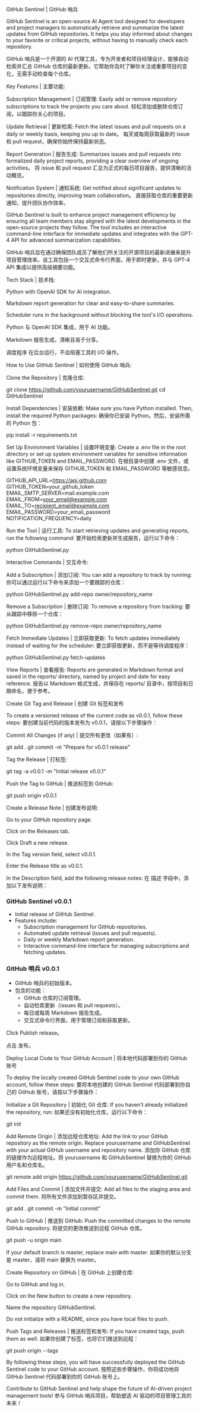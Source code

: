 GitHub Sentinel | GitHub 哨兵

GitHub Sentinel is an open-source AI Agent tool designed for developers and project managers to automatically retrieve and summarize the latest updates from GitHub repositories. It helps you stay informed about changes to your favorite or critical projects, without having to manually check each repository.

GitHub 哨兵是一个开源的 AI 代理工具，专为开发者和项目经理设计，能够自动检索并汇总 GitHub 仓库的最新更新。它帮助你及时了解你关注或重要项目的变化，无需手动检查每个仓库。

Key Features | 主要功能:

Subscription Management | 订阅管理: Easily add or remove repository subscriptions to track the projects you care about.
轻松添加或删除仓库订阅，以跟踪你关心的项目。

Update Retrieval | 更新检索: Fetch the latest issues and pull requests on a daily or weekly basis, keeping you up to date。
每天或每周获取最新的 issue 和 pull request，确保你始终保持最新状态。

Report Generation | 报告生成: Summarizes issues and pull requests into formalized daily project reports, providing a clear overview of ongoing activities。
将 issue 和 pull request 汇总为正式的每日项目报告，提供清晰的活动概览。

Notification System | 通知系统: Get notified about significant updates to repositories directly, improving team collaboration。
直接获取仓库的重要更新通知，提升团队协作效率。

GitHub Sentinel is built to enhance project management efficiency by ensuring all team members stay aligned with the latest developments in the open-source projects they follow. The tool includes an interactive command-line interface for immediate updates and integrates with the GPT-4 API for advanced summarization capabilities.

GitHub 哨兵旨在通过确保团队成员了解他们所关注的开源项目的最新进展来提升项目管理效率。该工具包括一个交互式命令行界面，用于即时更新，并与 GPT-4 API 集成以提供高级摘要功能。

Tech Stack | 技术栈:

Python with OpenAI SDK for AI integration.

Markdown report generation for clear and easy-to-share summaries.

Scheduler runs in the background without blocking the tool's I/O operations.

Python 与 OpenAI SDK 集成，用于 AI 功能。

Markdown 报告生成，清晰且易于分享。

调度程序 在后台运行，不会阻塞工具的 I/O 操作。

How to Use GitHub Sentinel | 如何使用 GitHub 哨兵:

Clone the Repository | 克隆仓库:

git clone https://github.com/yourusername/GitHubSentinel.git
cd GitHubSentinel

Install Dependencies | 安装依赖:
Make sure you have Python installed. Then, install the required Python packages:
确保你已安装 Python。然后，安装所需的 Python 包：

pip install -r requirements.txt

Set Up Environment Variables | 设置环境变量:
Create a .env file in the root directory or set up system environment variables for sensitive information like GITHUB_TOKEN and EMAIL_PASSWORD.
在根目录中创建 .env 文件，或设置系统环境变量来保存 GITHUB_TOKEN 和 EMAIL_PASSWORD 等敏感信息。

GITHUB_API_URL=https://api.github.com
GITHUB_TOKEN=your_github_token
EMAIL_SMTP_SERVER=mail.example.com
EMAIL_FROM=your_email@example.com
EMAIL_TO=recipient_email@example.com
EMAIL_PASSWORD=your_email_password
NOTIFICATION_FREQUENCY=daily

Run the Tool | 运行工具:
To start retrieving updates and generating reports, run the following command:
要开始检索更新并生成报告，运行以下命令：

python GitHubSentinel.py

Interactive Commands | 交互命令:

Add a Subscription | 添加订阅: You can add a repository to track by running:
你可以通过运行以下命令来添加一个要跟踪的仓库：

python GitHubSentinel.py add-repo owner/repository_name

Remove a Subscription | 删除订阅: To remove a repository from tracking:
要从跟踪中移除一个仓库：

python GitHubSentinel.py remove-repo owner/repository_name

Fetch Immediate Updates | 立即获取更新: To fetch updates immediately instead of waiting for the scheduler:
要立即获取更新，而不是等待调度程序：

python GitHubSentinel.py fetch-updates

View Reports | 查看报告:
Reports are generated in Markdown format and saved in the reports/ directory, named by project and date for easy reference.
报告以 Markdown 格式生成，并保存在 reports/ 目录中，按项目和日期命名，便于参考。

Create Git Tag and Release | 创建 Git 标签和发布

To create a versioned release of the current code as v0.0.1, follow these steps:
要创建当前代码的版本发布为 v0.0.1，请按以下步骤操作：

Commit All Changes (if any) | 提交所有更改（如果有）:

git add .
git commit -m "Prepare for v0.0.1 release"

Tag the Release | 打标签:

git tag -a v0.0.1 -m "Initial release v0.0.1"

Push the Tag to GitHub | 推送标签到 GitHub:

git push origin v0.0.1

Create a Release Note | 创建发布说明:

Go to your GitHub repository page.

Click on the Releases tab.

Click Draft a new release.

In the Tag version field, select v0.0.1.

Enter the Release title as v0.0.1.

In the Description field, add the following release notes:
在 描述 字段中，添加以下发布说明：

### GitHub Sentinel v0.0.1
- Initial release of GitHub Sentinel.
- Features include:
  - Subscription management for GitHub repositories.
  - Automated update retrieval (issues and pull requests).
  - Daily or weekly Markdown report generation.
  - Interactive command-line interface for managing subscriptions and fetching updates.
### GitHub 哨兵 v0.0.1
- GitHub 哨兵的初始版本。
- 包含的功能：
  - GitHub 仓库的订阅管理。
  - 自动检索更新（issues 和 pull requests）。
  - 每日或每周 Markdown 报告生成。
  - 交互式命令行界面，用于管理订阅和获取更新。

Click Publish release。

点击 发布。

Deploy Local Code to Your GitHub Account | 将本地代码部署到你的 GitHub 账号

To deploy the locally created GitHub Sentinel code to your own GitHub account, follow these steps:
要将本地创建的 GitHub Sentinel 代码部署到你自己的 GitHub 账号，请按以下步骤操作：

Initialize a Git Repository | 初始化 Git 仓库:
If you haven't already initialized the repository, run:
如果还没有初始化仓库，运行以下命令：

git init

Add Remote Origin | 添加远程仓库地址:
Add the link to your GitHub repository as the remote origin. Replace yourusername and GitHubSentinel with your actual GitHub username and repository name.
添加你 GitHub 仓库的链接作为远程地址。将 yourusername 和 GitHubSentinel 替换为你的 GitHub 用户名和仓库名。

git remote add origin https://github.com/yourusername/GitHubSentinel.git

Add Files and Commit | 添加文件并提交:
Add all files to the staging area and commit them.
将所有文件添加到暂存区并提交。

git add .
git commit -m "Initial commit"

Push to GitHub | 推送到 GitHub:
Push the committed changes to the remote GitHub repository.
将提交的更改推送到远程 GitHub 仓库。

git push -u origin main

If your default branch is master, replace main with master.
如果你的默认分支是 master，请将 main 替换为 master。

Create Repository on GitHub | 在 GitHub 上创建仓库:

Go to GitHub and log in.

Click on the New button to create a new repository.

Name the repository GitHubSentinel.

Do not initialize with a README, since you have local files to push.

Push Tags and Releases | 推送标签和发布:
If you have created tags, push them as well.
如果你创建了标签，也将它们推送到远程：

git push origin --tags

By following these steps, you will have successfully deployed the GitHub Sentinel code to your GitHub account.
按照这些步骤操作，你将成功地将 GitHub Sentinel 代码部署到你的 GitHub 账号上。

Contribute to GitHub Sentinel and help shape the future of AI-driven project management tools!
参与 GitHub 哨兵项目，帮助塑造 AI 驱动的项目管理工具的未来！

